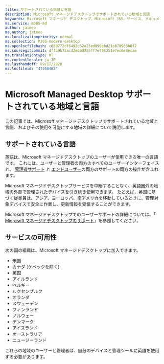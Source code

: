 ```yaml
---
title: サポートされている地域と言語
description: Microsoft マネージドデスクトップでサポートされている地域と言語
keywords: Microsoft マネージド デスクトップ、Microsoft 365、サービス、ドキュメント
ms.service: m365-md
author: jaimeo
ms.author: jaimeo
ms.localizationpriority: normal
ms.collection: M365-modern-desktop
ms.openlocfilehash: c659772df6492d52a23ed099ebd21e878939b8f7
ms.sourcegitcommit: dffb9b72acd2e0bd286ff7e79c251e7ec6e8ecae
ms.translationtype: MT
ms.contentlocale: ja-JP
ms.lasthandoff: 09/17/2020
ms.locfileid: "47950462"
---
```

# <a name="microsoft-managed-desktop-supported-regions-and-languages"></a>Microsoft Managed Desktop サポートされている地域と言語

この記事では、Microsoft マネージドデスクトップでサポートされている地域と言語、およびその使用を可能にする地域の詳細について説明します。

## <a name="supported-languages"></a>サポートされている言語

英語は、Microsoft マネージドデスクトップのユーザーが使用できる唯一の言語です。 これには、ユーザーと管理者の両方のすべてのユーザーインターフェイスと、 [管理者サポート](https://docs.microsoft.com/microsoft-365/managed-desktop/working-with-managed-desktop/admin-support) と [エンドユーザー](https://docs.microsoft.com/microsoft-365/managed-desktop/working-with-managed-desktop/end-user-support)の両方のサポートの両方の操作が含まれます。


Microsoft マネージドデスクトップサービスを中断することなく、英語圏外の地域の外部で管理されたデバイスを引き続き使用できます。 たとえば、英国に基づく従業員は、アジア、ヨーロッパ、南アメリカを移動しているときに、管理対象デバイスで安全に作業し、更新情報を受信することができます。 

Microsoft マネージドデスクトップでのユーザーサポートの詳細については、「 [Microsoft マネージドデスクトップのサポート](https://docs.microsoft.com/microsoft-365/managed-desktop/service-description/support)」を参照してください。

## <a name="availability-of-the-service"></a>サービスの可用性

次の国の組織は、Microsoft マネージドデスクトップに加入できます。

- 米国
- カナダ (ケベックを除く)
- 英国
- アイルランド
- ベルギー
- ルクセンブルク
- オランダ
- スウェーデン
- フィンランド
- ノルウェー
- デンマーク
- アイスランド
- オーストラリア
- ニュージーランド

これらの地域のユーザーと管理者は、自分のデバイスと管理ツールに英語を使用する必要があります。 
